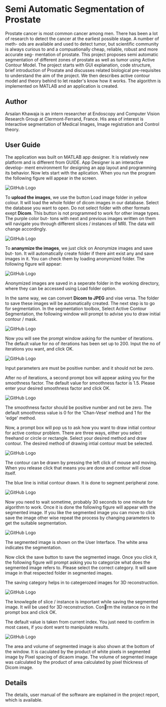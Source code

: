 # Semi Automatic Segmentation of Prostate
 Prostate cancer is most common cancer among men. There has been a lot of
research to detect the cancer at the earliest possible stage. A number of meth-
ods are available and used to detect tumor, but scientific community is always
curious to and a compuationally cheap, reliable, robust and more accurate seg-
mentation of prostate. This project proposes semi automatic segmentation of
different zones of prostate as well as tumor using Active Contour Model. The
project starts with GUI explanation, code structure, brief introduction of Prostate and discusses related biological
pre-requisites to understand the aim of the project. We then describes
active contour model and theory behind to let reader's know how it works.
The algorithm is implemented on MATLAB and an application is created.
## Author 
Arsalan Khawaja is an intern researcher at Endoscopy and Computer Vision Research Group at Clermont-Ferrand, France. His
area of interest is Interactive segmentation of Medical Images, Image registration and Control theory. 
## User Guide
The application was built on MATLAB app designer. It is relatively new
platform and is different from GUIDE. App Designer is an interactive develop-
ment environment for designing an app layout and programming its behavior.
Now lets start with the aplication. When you run the program the following
figure will appear in the screen.

![GitHub Logo](/Report/image1ui.PNG)

To **upload the images**, we use the button Load image folder in yellow colour.
It will load the whole folder of dicom images in our database. Select the database
you want to open. Do not select folder with other formats exept **Dicom**. This
button is not programmed to work for other image types. The purple color but-
tons with next and previous images written on them will navigate you through
different slices / instances of MRI. The data will change accordingly.

![GitHub Logo](/Report/image2.PNG)

To **ananymize the images**, we just click on Anonymize images and save but-
ton. It will automatically create folder if there aint exist any and save images
in it. You can check them by loading anonymized folder. The following figure
will appear:

![GitHub Logo](/Report/image3.PNG)

Anonymized images are saved in a seperate folder in the working
directory, where they can be accessed using Load folder option.

In the same way, we can convert **Dicom to JPEG** and vise versa. The
folder to save these images will be automatically created. The next step is
to go for segmentation. In the segmentation toolbox, Select Active Contour
Segmentation, the following window will prompt to advise you to draw initial
contour / mask.

![GitHub Logo](/Report/image4.PNG)

Now you will see the prompt window asking for the number of iterations.
The default value for no of iterations has been set up to 200. Input the no of
iterations you want, and click OK.

![GitHub Logo](/Report/image5.PNG)

Input parameters are must be positive number. and it should not
be zero.

After no of iterations, a second prompt box will appear asking you for the
smoothness factor. The default value for smoothness factor is 1.5. Please enter
your desired smoothness factor and click OK.

![GitHub Logo](/Report/image6.PNG)

The smoothness factor should be positive number and not be zero.
The default smoothness value is 0 for the 'Chan-Vese' method and 1 for the
'edge' method.

Now, a prompt box will pop us to ask how you want to draw initial contour
for active contour problem. There are three ways, either you select freehand or
circle or rectangle. Select your desired method and draw contour. The desired method of drawing intial contour must be selected.

![GitHub Logo](/Report/image7.PNG)


The contour can be drawn by pressing the left click of mouse and moving.
When you release click that means you are done and contour will close itself.

The blue line is initial contour drawn. It is done to segment peripheral zone.

![GitHub Logo](/Report/image8.PNG)

Now you need to wait sometime, probably 30 seconds to one minute for
algorithm to work. Once it is done the following figure will appear with the
segmented image. If you like the segmented image you can move to click save
the image other wise repeat the process by changing parameters to get the
suitable segmentation.

![GitHub Logo](/Report/image9.PNG)

The segmented image is shown on the User Interface. The white
area indicates the segmentation.

Now click the save button to save the segmented image. Once you click it, the
following figure will prompt asking you to categorize what does the segmented
image refers to. Please select the correct category. It will save image in that
respected folder in segmented images.

The saving category helps in to categerozed images for 3D reconstruction.

![GitHub Logo](/Report/image10.PNG)

The knowlegde of slice / instance is important while saving the segmented
image. It will be used for 3D reconstruction. Conrm the instance no in the
prompt box and click OK.

The default value is taken from current index. You just need to
confirm in most cases, if you dont want to manipulate results.

![GitHub Logo](/Report/image11.PNG)

The area and volume of segmented image is also shown at the bottom of the
window. It is caculated by the product of white pixels in segmented image by
Pixel spacing of dicaom image. The volume of segmented image was calculated
by the product of area calculated by pixel thickness of Dicom image.




## Details
The details, user manual of the software are explained in the project report, which is available.
